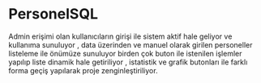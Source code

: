 # PersonelSQL
Admin erişimi olan kullanıcıların girişi ile sistem aktif hale geliyor ve kullanıma sunuluyor , data üzerinden ve manuel olarak girilen
personeller listeleme ile önümüze sunuluyor birden çok buton ile istenilen işlemler yapılıp liste dinamik hale getiriliyor , istatistik ve grafik butonları ile farklı forma geçiş yapılarak proje zenginleştiriliyor. 
